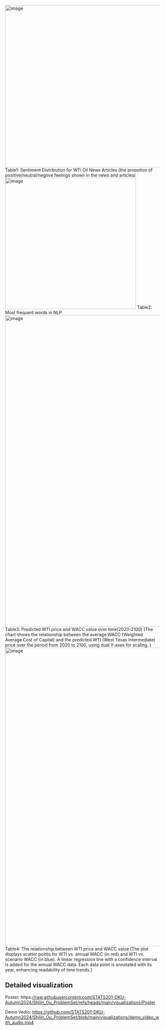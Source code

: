 <img width="527" alt="image" src="https://github.com/user-attachments/assets/f026ffa1-24dd-4fcb-b556-f9d307ec7428">
Table1: Sentiment Distribution for WTi Oil News Articles (the propotion of positive/neutral/negtive feelings shown in the news and articles)

<img width="426" alt="image" src="https://github.com/user-attachments/assets/092be6ce-4f80-49d3-8c32-a47a48f1f237">
Table2: Most frequent words in NLP
<img width="1012" alt="image" src="https://github.com/user-attachments/assets/b5d95644-05ee-498c-9f76-6879c39b2b76">
Table3: Predicted WTI price and WACC value over time(2020-2100) (The chart shows the relationship between the average WACC (Weighted Average Cost of Capital) and the predicted WTI (West Texas Intermediate) price over the period from 2020 to 2100, using dual Y-axes for scaling. )
<img width="970" alt="image" src="https://github.com/user-attachments/assets/cce59fc3-d985-41e8-aaf9-d73c89a7bec2">
Table4: The relationship between WTI price and WACC value (The plot displays scatter points for WTI vs. annual WACC (in red) and WTI vs. scenario WACC (in blue). A linear regression line with a confidence interval is added for the annual WACC data. Each data point is annotated with its year, enhancing readability of time trends.)


## Detailed visualization
Poster: https:[//raw.githubusercontent.com/STATS201-DKU-Autumn2024/Shilin_Ou_ProblemSet/refs/heads/main/visualizations/Poster](https://github.com/STATS201-DKU-Autumn2024/Shilin_Ou_ProblemSet/blob/main/visualizations/Poster.png)


Demo Vedio: https://github.com/STATS201-DKU-Autumn2024/Shilin_Ou_ProblemSet/blob/main/visualizations/demo_video_with_audio.mp4


